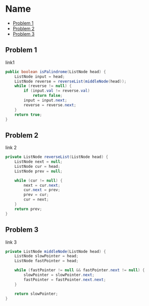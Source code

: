 # Name

+ [Problem 1](#problem-1)
+ [Problem 2](#problem-2)
+ [Problem 3](#problem-3)

## Problem 1

link1

``` java
public boolean isPalindrome(ListNode head) {
    ListNode input = head;
    ListNode reverse = reverseList(middleNode(head));
    while (reverse != null) {
        if (input.val != reverse.val)
            return false;
        input = input.next;
        reverse = reverse.next;
    }
    return true;
}
```

## Problem 2

link 2

``` java
private ListNode reverseList(ListNode head) {
    ListNode next = null;
    ListNode cur = head;
    ListNode prev = null;

    while (cur != null) {
        next = cur.next;
        cur.next = prev;
        prev = cur;
        cur = next;
    }
    return prev;
}
```

## Problem 3

link 3

``` java
private ListNode middleNode(ListNode head) {
    ListNode slowPointer = head;
    ListNode fastPointer = head;

    while (fastPointer != null && fastPointer.next != null) {
        slowPointer = slowPointer.next;
        fastPointer = fastPointer.next.next;
    }

    return slowPointer;
}
```